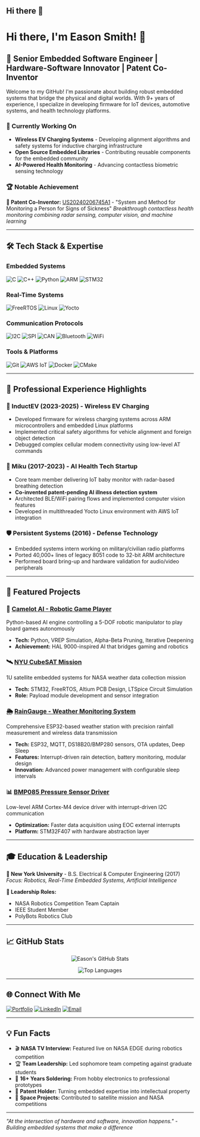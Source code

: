 ## Hi there 👋

# Hi there, I'm Eason Smith! 👋

## 🚀 Senior Embedded Software Engineer | Hardware-Software Innovator | Patent Co-Inventor

Welcome to my GitHub! I'm passionate about building robust embedded systems that bridge the physical and digital worlds. With 9+ years of experience, I specialize in developing firmware for IoT devices, automotive systems, and health technology platforms.

### 🔬 Currently Working On
- **Wireless EV Charging Systems** - Developing alignment algorithms and safety systems for inductive charging infrastructure
- **Open Source Embedded Libraries** - Contributing reusable components for the embedded community
- **AI-Powered Health Monitoring** - Advancing contactless biometric sensing technology

### 🏆 Notable Achievement
**🎯 Patent Co-Inventor:** [US20240206745A1](https://patents.google.com/patent/US20240206745A1/en) - "System and Method for Monitoring a Person for Signs of Sickness"
*Breakthrough contactless health monitoring combining radar sensing, computer vision, and machine learning*

---

## 🛠️ Tech Stack & Expertise

### **Embedded Systems**
![C](https://img.shields.io/badge/C-00599C?style=flat&logo=c&logoColor=white)
![C++](https://img.shields.io/badge/C++-00599C?style=flat&logo=cplusplus&logoColor=white)
![Python](https://img.shields.io/badge/Python-3776AB?style=flat&logo=python&logoColor=white)
![ARM](https://img.shields.io/badge/ARM-0091BD?style=flat&logo=arm&logoColor=white)
![STM32](https://img.shields.io/badge/STM32-03234B?style=flat&logo=stmicroelectronics&logoColor=white)

### **Real-Time Systems**
![FreeRTOS](https://img.shields.io/badge/FreeRTOS-0B5345?style=flat)
![Linux](https://img.shields.io/badge/Linux-FCC624?style=flat&logo=linux&logoColor=black)
![Yocto](https://img.shields.io/badge/Yocto-6C6C6C?style=flat)

### **Communication Protocols**
![I2C](https://img.shields.io/badge/I2C-FF6B35?style=flat)
![SPI](https://img.shields.io/badge/SPI-4B8BBE?style=flat)
![CAN](https://img.shields.io/badge/CAN_Bus-1F4E79?style=flat)
![Bluetooth](https://img.shields.io/badge/Bluetooth_LE-0082FC?style=flat&logo=bluetooth&logoColor=white)
![WiFi](https://img.shields.io/badge/WiFi-00A1C9?style=flat)

### **Tools & Platforms**
![Git](https://img.shields.io/badge/Git-F05032?style=flat&logo=git&logoColor=white)
![AWS IoT](https://img.shields.io/badge/AWS_IoT-FF9900?style=flat&logo=amazonaws&logoColor=white)
![Docker](https://img.shields.io/badge/Docker-2496ED?style=flat&logo=docker&logoColor=white)
![CMake](https://img.shields.io/badge/CMake-064F8C?style=flat&logo=cmake&logoColor=white)

---

## 🚗 Professional Experience Highlights

### **🔋 InductEV (2023-2025)** - Wireless EV Charging
- Developed firmware for wireless charging systems across ARM microcontrollers and embedded Linux platforms
- Implemented critical safety algorithms for vehicle alignment and foreign object detection
- Debugged complex cellular modem connectivity using low-level AT commands

### **👶 Miku (2017-2023)** - AI Health Tech Startup  
- Core team member delivering IoT baby monitor with radar-based breathing detection
- **Co-invented patent-pending AI illness detection system**
- Architected BLE/WiFi pairing flows and implemented computer vision features
- Developed in multithreaded Yocto Linux environment with AWS IoT integration

### **🛡️ Persistent Systems (2016)** - Defense Technology
- Embedded systems intern working on military/civilian radio platforms
- Ported 40,000+ lines of legacy 8051 code to 32-bit ARM architecture
- Performed board bring-up and hardware validation for audio/video peripherals

---

## 🎯 Featured Projects

### 🤖 [Camelot AI - Robotic Game Player](http://github.com/EasonNYC/Camelot)
Python-based AI engine controlling a 5-DOF robotic manipulator to play board games autonomously
- **Tech:** Python, VREP Simulation, Alpha-Beta Pruning, Iterative Deepening
- **Achievement:** HAL 9000-inspired AI that bridges gaming and robotics

### 🛰️ [NYU CubeSAT Mission](https://github.com/EasonNYC/NYUSat)
1U satellite embedded systems for NASA weather data collection mission
- **Tech:** STM32, FreeRTOS, Altium PCB Design, LTSpice Circuit Simulation
- **Role:** Payload module development and sensor integration

### 🌦️ [RainGauge - Weather Monitoring System](https://github.com/EasonNYC/RainGauge)
Comprehensive ESP32-based weather station with precision rainfall measurement and wireless data transmission
- **Tech:** ESP32, MQTT, DS18B20/BMP280 sensors, OTA updates, Deep Sleep
- **Features:** Interrupt-driven rain detection, battery monitoring, modular design
- **Innovation:** Advanced power management with configurable sleep intervals

### 📊 [BMP085 Pressure Sensor Driver](https://github.com/EasonNYC/BMP085)
Low-level ARM Cortex-M4 device driver with interrupt-driven I2C communication
- **Optimization:** Faster data acquisition using EOC external interrupts
- **Platform:** STM32F407 with hardware abstraction layer

---

## 🎓 Education & Leadership

**🏫 New York University** - B.S. Electrical & Computer Engineering (2017)  
*Focus: Robotics, Real-Time Embedded Systems, Artificial Intelligence*

**👥 Leadership Roles:**
- NASA Robotics Competition Team Captain
- IEEE Student Member
- PolyBots Robotics Club

---

## 📈 GitHub Stats

<div align="center">

![Eason's GitHub Stats](https://github-readme-stats.vercel.app/api?username=EasonNYC&show_icons=true&theme=dark&count_private=true)

![Top Languages](https://github-readme-stats.vercel.app/api/top-langs/?username=EasonNYC&layout=compact&theme=dark)

</div>

---

## 🌐 Connect With Me

[![Portfolio](https://img.shields.io/badge/Portfolio-EasonRobotics.com-blue?style=flat&logo=web)](http://www.easonrobotics.com/)
[![LinkedIn](https://img.shields.io/badge/LinkedIn-easonsmith-0077B5?style=flat&logo=linkedin)](https://linkedin.com/in/easonsmith)
[![Email](https://img.shields.io/badge/Email-davideasonsmith@gmail.com-red?style=flat&logo=gmail)](mailto:davideasonsmith@gmail.com)

---

## 💡 Fun Facts

- 🎬 **NASA TV Interview:** Featured live on NASA EDGE during robotics competition
- 🏆 **Team Leadership:** Led sophomore team competing against graduate students
- 🔧 **16+ Years Soldering:** From hobby electronics to professional prototypes  
- 🌟 **Patent Holder:** Turning embedded expertise into intellectual property
- 🚀 **Space Projects:** Contributed to satellite mission and NASA competitions

---

*"At the intersection of hardware and software, innovation happens." - Building embedded systems that make a difference*